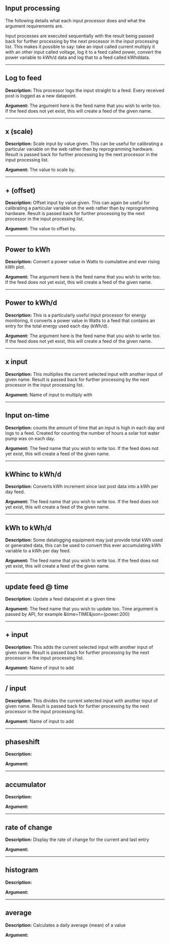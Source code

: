 ## Input processing

The following details what each input processor does and what the argument requirements are.

Input processes are executed sequentially with the result being passed back for further processing by the next processor in the input processing list. This makes it possible to say: take an input called current multiply it with an other input called voltage, log it to a feed called power, convert the power variable to kWh/d data and log that to a feed called kWhddata.

---

## Log to feed

**Description:** This processor logs the input straight to a feed. Every received post is logged as a new datapoint. 

**Argument:** The argument here is the feed name that you wish to write too. If the feed does not yet exist, this will create a feed of the given name.

---

## x (scale)

**Description:** Scale input by value given. This can be useful for calibrating a particular variable on the web rather than by reprogramming hardware. Result is passed back for further processing by the next processor in the input processing list.

**Argument:** The value to scale by.

---

## + (offset)

**Description:** Offset input by value given. This can again be useful for calibrating a particular variable on the web rather than by reprogramming hardware. Result is passed back for further processing by the next processor in the input processing list.

**Argument:** The value to offset by. 

---

## Power to kWh

**Description:** Convert a power value in Watts to cumulative and ever rising kWh plot. 

**Argument:** The argument here is the feed name that you wish to write too. If the feed does not yet exist, this will create a feed of the given name.

---

## Power to kWh/d

**Description:** This is a particularly useful input processor for energy monitoring, it converts a power value in Watts to a feed that contains an entry for the total energy used each day (kWh/d).

**Argument:** The argument here is the feed name that you wish to write too. If the feed does not yet exist, this will create a feed of the given name.

---

## x input

**Description:** This multiplies the current selected input with another input of given name. Result is passed back for further processing by the next processor in the input processing list.

**Argument:** Name of input to multiply with

---

## Input on-time

**Description:** counts the amount of time that an input is high in each day and logs to a feed. Created for counting the number of hours a solar hot water pump was on each day.

**Argument:** The feed name that you wish to write too. If the feed does not yet exist, this will create a feed of the given name.

---

## kWhinc to kWh/d

**Description:** Converts kWh increment since last post data into a kWh per day feed.

**Argument:** The feed name that you wish to write too. If the feed does not yet exist, this will create a feed of the given name.

---

## kWh to kWh/d

**Description:** Some datalogging equipment may just provide total kWh used or generated data, this can be used to convert this ever accumulating kWh variable to a kWh per day feed.

**Argument:** The feed name that you wish to write too. If the feed does not yet exist, this will create a feed of the given name. 

---

## update feed @ time

**Description:** Update a feed datapoint at a given time

**Argument:** The feed name that you wish to update too. Time argument is passed by API, for example &time=TIME&json={power:200}

---

## + input

**Description:** This adds the current selected input with another input of given name. Result is passed back for further processing by the next processor in the input processing list.

**Argument:** Name of input to add 

---

## / input

**Description:** This divides the current selected input with another input of given name. Result is passed back for further processing by the next processor in the input processing list.

**Argument:** Name of input to add 

---

## phaseshift

**Description:**

**Argument:**

---

## accumulator

**Description:**

**Argument:**

---

## rate of change

**Description:** Display the rate of change for the current and last entry

**Argument:**

---

## histogram

**Description:**

**Argument:**

---

## average

**Description:** Calculates a daily average (mean) of a value 

**Argument:**
